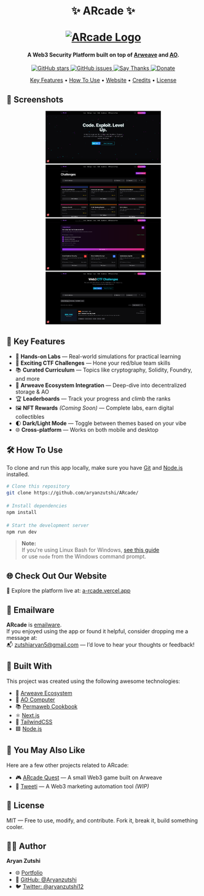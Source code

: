 <h1 align="center">
  <br />
  ✨ ARcade ✨
  <br />
  <br />
  <a href="https://a-rcade.vercel.app/">
    <img src="/public/Banner.avif" alt="ARcade Logo" width="728" height="350" />
  </a>
  <br />
</h1>

<h4 align="center">
  A Web3 Security Platform built on top of <a href="https://arweave.org/" target="_blank">Arweave</a> and <a href="https://ao.arweave.dev/" target="_blank">AO</a>.
</h4>

<p align="center">
  <a href="https://github.com/Aryanzutshi/ARcade">
    <img src="https://img.shields.io/github/stars/Aryanzutshi/ARcade?style=social" alt="GitHub stars" />
  </a>
  <a href="https://github.com/Aryanzutshi/ARcade/issues">
    <img src="https://img.shields.io/github/issues/Aryanzutshi/ARcade?color=blue" alt="GitHub issues" />
  </a>
  <a href="mailto:zutshiaryan5@gmail.com">
    <img src="https://img.shields.io/badge/SayThanks.io-%E2%98%BC-1EAEDB.svg" alt="Say Thanks" />
  </a>
  <a href="https://www.buymeacoffee.com/aryanzutshi">
    <img src="https://img.shields.io/badge/$-donate-ff69b4.svg?style=flat" alt="Donate" />
  </a>
</p>


<p align="center">
  <a href="#-key-features">Key Features</a> •
  <a href="#-how-to-use">How To Use</a> •
  <a href="#-check-out-our-website">Website</a> •
  <a href="#-built-with">Credits</a> •
  <a href="#-license">License</a>
</p>


## 📸 Screenshots

<p align="center">
  <img src="/public/Screenshot1.png" width="300" />
  <img src="/public/Screenshot2.png" width="300" />
  <br/>
  <img src="/public/Screenshot3.png" width="300" />
  <img src="/public/Screenshot4.png" width="300" />
</p>

## 🔑 Key Features

- 🧪 **Hands-on Labs** — Real-world simulations for practical learning  
- 🔐 **Exciting CTF Challenges** — Hone your red/blue team skills  
- 📚 **Curated Curriculum** — Topics like cryptography, Solidity, Foundry, and more  
- 🌉 **Arweave Ecosystem Integration** — Deep-dive into decentralized storage & AO  
- 🏆 **Leaderboards** — Track your progress and climb the ranks  
- 🖼️ **NFT Rewards** *(Coming Soon)* — Complete labs, earn digital collectibles  
- 🌓 **Dark/Light Mode** — Toggle between themes based on your vibe  
- 🌐 **Cross-platform** — Works on both mobile and desktop

## 🛠 How To Use

To clone and run this app locally, make sure you have [Git](https://git-scm.com) and [Node.js](https://nodejs.org/en/download/) installed.

```bash
# Clone this repository
git clone https://github.com/aryanzutshi/ARcade/

# Install dependencies
npm install

# Start the development server
npm run dev
```

> **Note:**  
> If you're using Linux Bash for Windows, [see this guide](https://www.howtogeek.com/261575/how-to-run-graphical-linux-desktop-applications-from-windows-10s-bash-shell/)  
> or use `node` from the Windows command prompt.

## 🌐 Check Out Our Website

🚀 Explore the platform live at: [a-rcade.vercel.app](https://a-rcade.vercel.app)


## 💌 Emailware

**ARcade** is [emailware](https://en.wiktionary.org/wiki/emailware).  
If you enjoyed using the app or found it helpful, consider dropping me a message at:  
📬 [zutshiaryan5@gmail.com](mailto:zutshiaryan5@gmail.com) — I’d love to hear your thoughts or feedback!


## 🧱 Built With

This project was created using the following awesome technologies:

- 🔗 [Arweave Ecosystem](https://arweave.org/)
- 🧠 [AO Computer](https://ao.arweave.dev/)
- 📚 [Permaweb Cookbook](https://cookbook.arweave.dev/)
- ⚛️ [Next.js](https://nextjs.org/)
- 🎨 [TailwindCSS](https://tailwindcss.com/)
- 🟩 [Node.js](https://nodejs.org/)


## 🧩 You May Also Like

Here are a few other projects related to ARcade:

- 🎮 [ARcade Quest](https://github.com/Aryanzutshi/ARcadeQuest) — A small Web3 game built on Arweave  
- 📢 [Tweeti](https://github.com/Aryanzutshi/Tweeti) — A Web3 marketing automation tool *(WIP)*


## 📄 License

MIT — Free to use, modify, and contribute. Fork it, break it, build something cooler.


## 👨‍💻 Author

**Aryan Zutshi**  
- 🌐 [Portfolio](https://aryanzutshi.vercel.app/)  
- 🐙 [GitHub: @Aryanzutshi](https://github.com/aryanzutshi)  
- 🐦 [Twitter: @aryanzutshi12](https://x.com/aryanzutshi12)
